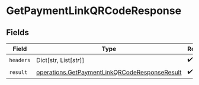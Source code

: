 # GetPaymentLinkQRCodeResponse


## Fields

| Field                                                                                                          | Type                                                                                                           | Required                                                                                                       | Description                                                                                                    |
| -------------------------------------------------------------------------------------------------------------- | -------------------------------------------------------------------------------------------------------------- | -------------------------------------------------------------------------------------------------------------- | -------------------------------------------------------------------------------------------------------------- |
| `headers`                                                                                                      | Dict[str, List[*str*]]                                                                                         | :heavy_check_mark:                                                                                             | N/A                                                                                                            |
| `result`                                                                                                       | [operations.GetPaymentLinkQRCodeResponseResult](../../models/operations/getpaymentlinkqrcoderesponseresult.md) | :heavy_check_mark:                                                                                             | N/A                                                                                                            |